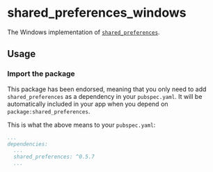 # shared_preferences_windows

The Windows implementation of [`shared_preferences`][1].

## Usage

### Import the package

This package has been endorsed, meaning that you only need to add `shared_preferences`
as a dependency in your `pubspec.yaml`. It will be automatically included in your app
when you depend on `package:shared_preferences`.

This is what the above means to your `pubspec.yaml`:

```yaml
...
dependencies:
  ...
  shared_preferences: ^0.5.7
  ...
```

[1]: ../
